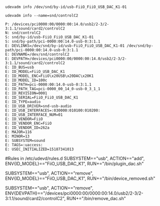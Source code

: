 ```udevadm info --path=/devices/pci0000:00/0000:00:14.0/usb2/2-3/2-3:1.1/sound/card2/controlC2

udevadm info /dev/snd/by-id/usb-FiiO_FiiO_USB_DAC_K1-01

udevadm info --name=snd/controlC2

P: /devices/pci0000:00/0000:00:14.0/usb2/2-3/2-3:1.1/sound/card2/controlC2
N: snd/controlC2
S: snd/by-id/usb-FiiO_FiiO_USB_DAC_K1-01
S: snd/by-path/pci-0000:00:14.0-usb-0:3:1.1
E: DEVLINKS=/dev/snd/by-id/usb-FiiO_FiiO_USB_DAC_K1-01 /dev/snd/by-path/pci-0000:00:14.0-usb-0:3:1.1
E: DEVNAME=/dev/snd/controlC2
E: DEVPATH=/devices/pci0000:00/0000:00:14.0/usb2/2-3/2-3:1.1/sound/card2/controlC2
E: ID_BUS=usb
E: ID_MODEL=FiiO_USB_DAC_K1
E: ID_MODEL_ENC=FiiO\x20USB\x20DAC\x20K1
E: ID_MODEL_ID=100c
E: ID_PATH=pci-0000:00:14.0-usb-0:3:1.1
E: ID_PATH_TAG=pci-0000_00_14_0-usb-0_3_1_1
E: ID_REVISION=0001
E: ID_SERIAL=FiiO_FiiO_USB_DAC_K1
E: ID_TYPE=audio
E: ID_USB_DRIVER=snd-usb-audio
E: ID_USB_INTERFACES=:030000:010100:010200:
E: ID_USB_INTERFACE_NUM=01
E: ID_VENDOR=FiiO
E: ID_VENDOR_ENC=FiiO
E: ID_VENDOR_ID=262a
E: MAJOR=116
E: MINOR=13
E: SUBSYSTEM=sound
E: TAGS=:uaccess:
E: USEC_INITIALIZED=15187341013
```

#Rules in /etc/udevd/rules.d
SUBSYSTEM=="usb", ACTION=="add", ENV{ID_MODEL}=="FiiO_USB_DAC_K1",  RUN+="/bin/plugin_dac.sh"

SUBSYSTEM=="usb", ACTION=="remove", ENV{ID_MODEL}=="FiiO_USB_DAC_K1", RUN+="/bin/device_removed.sh"

SUBSYSTEM=="usb", ACTION=="remove", ENV{DEVPATH}=="/devices/pci0000:00/0000:00:14.0/usb2/2-3/2-3:1.1/sound/card2/controlC2", RUN+="/bin/remove_dac.sh"

